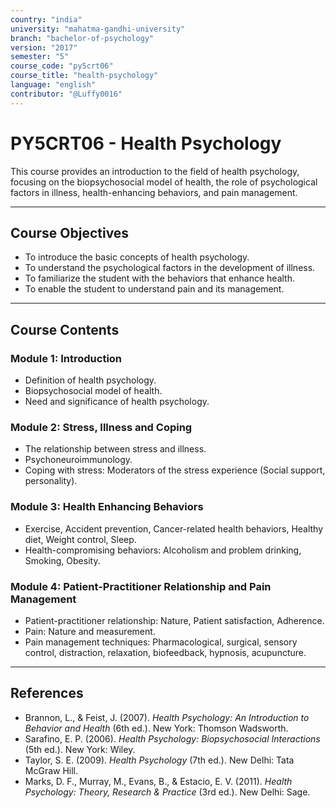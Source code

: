 ```yaml
---
country: "india"
university: "mahatma-gandhi-university"
branch: "bachelor-of-psychology"
version: "2017"
semester: "5"
course_code: "py5crt06"
course_title: "health-psychology"
language: "english"
contributor: "@Luffy0016"
---
```

# PY5CRT06 - Health Psychology

This course provides an introduction to the field of health psychology, focusing on the biopsychosocial model of health, the role of psychological factors in illness, health-enhancing behaviors, and pain management.

---
## Course Objectives

* To introduce the basic concepts of health psychology.
* To understand the psychological factors in the development of illness.
* To familiarize the student with the behaviors that enhance health.
* To enable the student to understand pain and its management.

---
## Course Contents

### Module 1: Introduction  
* Definition of health psychology.
* Biopsychosocial model of health.
* Need and significance of health psychology.

### Module 2: Stress, Illness and Coping  
* The relationship between stress and illness.
* Psychoneuroimmunology.
* Coping with stress: Moderators of the stress experience (Social support, personality).

### Module 3: Health Enhancing Behaviors  
* Exercise, Accident prevention, Cancer-related health behaviors, Healthy diet, Weight control, Sleep.
* Health-compromising behaviors: Alcoholism and problem drinking, Smoking, Obesity.

### Module 4: Patient-Practitioner Relationship and Pain Management  
* Patient-practitioner relationship: Nature, Patient satisfaction, Adherence.
* Pain: Nature and measurement.
* Pain management techniques: Pharmacological, surgical, sensory control, distraction, relaxation, biofeedback, hypnosis, acupuncture.

---
## References
* Brannon, L., & Feist, J. (2007). *Health Psychology: An Introduction to Behavior and Health* (6th ed.). New York: Thomson Wadsworth.
* Sarafino, E. P. (2006). *Health Psychology: Biopsychosocial Interactions* (5th ed.). New York: Wiley.
* Taylor, S. E. (2009). *Health Psychology* (7th ed.). New Delhi: Tata McGraw Hill.
* Marks, D. F., Murray, M., Evans, B., & Estacio, E. V. (2011). *Health Psychology: Theory, Research & Practice* (3rd ed.). New Delhi: Sage.